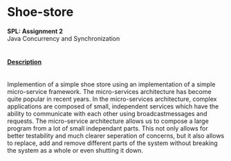 # Shoe-store
<b>SPL: Assignment 2</b><br />
Java Concurrency and Synchronization<br /><br />

<h4><u>Description</u></h4><br />
Implemention of a simple shoe store using an implementation of a simple micro-service framework. The micro-services architecture has become quite
popular in recent years. In the micro-services architecture, complex applications are composed of
small, independent services which have the ability to communicate with each other using broadcastmessages
and requests. The micro-service architecture allows us to compose a large program from a
lot of small independant parts. This not only allows for better testability and much clearer seperation
of concerns, but it also allows to replace, add and remove different parts of the system without
breaking the system as a whole or even shutting it down.

